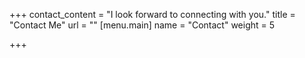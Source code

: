 +++
contact_content = "I look forward to connecting with you."
title = "Contact Me"
url = ""
[menu.main]
name = "Contact"
weight = 5

+++
